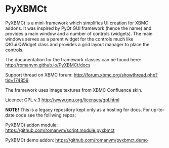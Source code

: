 PyXBMCt
=======

PyXBMCt is a mini-framework which simplifies UI creation for XBMC addons. It was inspired by PyQt GUI framework (hence the name) and provides a main window and a number of controls (widgets). The main windows serves as a parent widget for the controls much like QtGui.QWidget class and provides a grid layout manager to place the controls.

The docunentation for the framework classes can be found here: http://romanvm.github.io/PyXBMCt/docs

Support thread on XBMC forum: http://forum.xbmc.org/showthread.php?tid=174859

The framework uses image textures from XBMC Confluence skin.

Licence: GPL v.3 http://www.gnu.org/licenses/gpl.html

**NOTE!** This is a legacy repository kept only as a hosting for docs. For up-to-date code see the folliwing repos:

PyXBMCt addon module: https://github.com/romanvm/script.module.pyxbmct

PyXBMCt demo addon: https://github.com/romanvm/pyxbmct.demo
